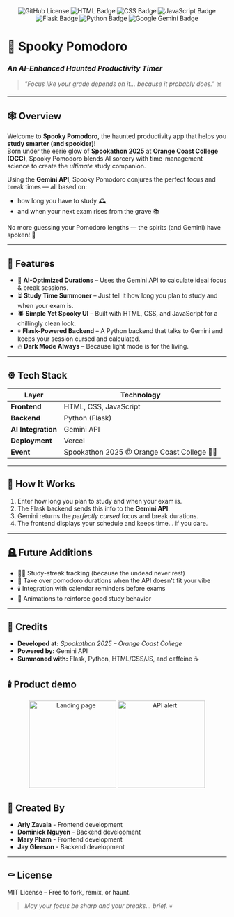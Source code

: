 <div align="center">
  <img alt="GitHub License" src="https://img.shields.io/github/license/jay-gleeson/spookathon-2025">
  <img src="https://img.shields.io/badge/HTML-%23E34F26.svg?logo=html5&logoColor=white" alt="HTML Badge">
  <img src="https://img.shields.io/badge/CSS-639?logo=css&logoColor=fff" alt="CSS Badge">
  <img src="https://img.shields.io/badge/JavaScript-F7DF1E?logo=javascript&logoColor=000" alt="JavaScript Badge">
  <img src="https://img.shields.io/badge/Flask-000?logo=flask&logoColor=fff" alt="Flask Badge">
  <img src="https://img.shields.io/badge/Python-3776AB?logo=python&logoColor=fff" alt="Python Badge">
  <img src="https://img.shields.io/badge/Google%20Gemini-886FBF?logo=googlegemini&logoColor=fff" alt="Google Gemini Badge">
</div>

# 🎃 Spooky Pomodoro  
### *An AI-Enhanced Haunted Productivity Timer*  

> *"Focus like your grade depends on it... because it probably does."* ☠️  

---

## 🕸️ Overview  
Welcome to **Spooky Pomodoro**, the haunted productivity app that helps you **study smarter (and spookier)**!  
Born under the eerie glow of **Spookathon 2025** at **Orange Coast College (OCC)**, Spooky Pomodoro blends AI sorcery with time-management science to create the *ultimate* study companion.  

Using the **Gemini API**, Spooky Pomodoro conjures the perfect focus and break times — all based on:  
- how long you have to study 🕰️  
- and when your next exam rises from the grave 📚  

No more guessing your Pomodoro lengths — the spirits (and Gemini) have spoken! 👻  

---

## 🧙 Features  
- 🧠 **AI-Optimized Durations** – Uses the Gemini API to calculate ideal focus & break sessions.  
- ⏳ **Study Time Summoner** – Just tell it how long you plan to study and when your exam is.  
- 🕷️ **Simple Yet Spooky UI** – Built with HTML, CSS, and JavaScript for a chillingly clean look.  
- 💀 **Flask-Powered Backend** – A Python backend that talks to Gemini and keeps your session cursed and calculated.  
- 🔥 **Dark Mode Always** – Because light mode is for the living.  

---

## ⚙️ Tech Stack  
| Layer | Technology |
|-------|-------------|
| **Frontend** | HTML, CSS, JavaScript |
| **Backend** | Python (Flask) |
| **AI Integration** | Gemini API |
| **Deployment** | Vercel |
| **Event** | Spookathon 2025 @ Orange Coast College 🧡🖤 |

---

## 🧠 How It Works  
1. Enter how long you plan to study and when your exam is.  
2. The Flask backend sends this info to the **Gemini API**.  
3. Gemini returns the *perfectly cursed* focus and break durations.  
4. The frontend displays your schedule and keeps time... if you dare.  

---

## 🪦 Future Additions  
- 🧛‍♀️ Study-streak tracking (because the undead never rest)  
- 👻 Take over pomodoro durations when the API doesn't fit your vibe
- 🕯️ Integration with calendar reminders before exams  
- 🪩 Animations to reinforce good study behavior

---

## 🧛 Credits  
- **Developed at:** *Spookathon 2025 – Orange Coast College*    
- **Powered by:** Gemini API  
- **Summoned with:** Flask, Python, HTML/CSS/JS, and caffeine ☕  

## 🕯️ Product demo
<div align="center">
<img height="200" alt="Landing page" src="https://github.com/user-attachments/assets/658442f6-251a-4fc4-9536-8d407df9d586" />
<img height="200" alt="API alert" src="https://github.com/user-attachments/assets/c60be1d7-af92-4ea8-b04a-e442c111be88" />
</div>

## 👻 Created By 
- **Arly Zavala** - Frontend development
- **Dominick Nguyen** - Backend development
- **Mary Pham** - Frontend development
- **Jay Gleeson** - Backend development

---

## ⚰️ License  
MIT License – Free to fork, remix, or haunt.  

> *May your focus be sharp and your breaks... brief.* 💀  
